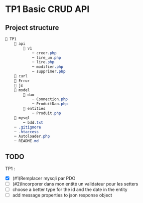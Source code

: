 # TP1 Basic CRUD API

## Project structure

```css
📁 TP1
    📁 api
        📁 v1
            ─ creer.php
            ─ lire_un.php
            ─ lire.php
            ─ modifier.php
            ─ supprimer.php
    📁 curl
    📁 Error
    📁 js
    📁 model
        📁 dao
            ─ Connection.php
            ─ ProduitDao.php
        📁 entities
            ─ Produit.php
    📁 mysql
        ─ bdd.txt
    ─ .gitignore
    ─ .htaccess
    ─ Autoloader.php
    ─ README.md
```

## TODO

TP1 :

- [x] (#1)Remplacer mysqli par PDO
- [ ] (#2)Incorporer dans mon entité un validateur pour les setters
- [ ] choose a better type for the id and the date in the entity
- [ ] add message properties to json response object
